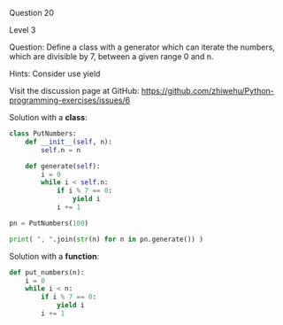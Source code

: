 Question 20

Level 3

Question: Define a class with a generator which can iterate the numbers, which are divisible 
by 7, between a given range 0 and n.

Hints: Consider use yield

Visit the discussion page at GitHub:
https://github.com/zhiwehu/Python-programming-exercises/issues/6

Solution with a **class**:
```python
class PutNumbers:
    def __init__(self, n):
        self.n = n

    def generate(self):
        i = 0
        while i < self.n:
            if i % 7 == 0:
                yield i
            i += 1

pn = PutNumbers(100)

print( ", ".join(str(n) for n in pn.generate()) )
```

Solution with a **function**:
```python
def put_numbers(n):
    i = 0
    while i < n:
        if i % 7 == 0:
            yield i
        i += 1
```
